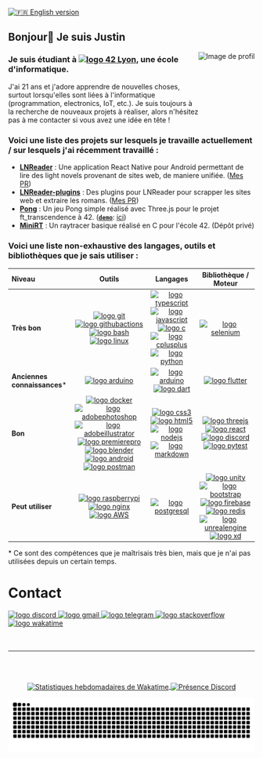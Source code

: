 [<img src="https://upload.wikimedia.org/wikipedia/commons/8/83/Emojione_1F1EC-1F1E7.svg" height="20em" alt="🇫🇷" title="🇫🇷"/> English version](README.md)
## Bonjour👋 Je suis Justin

<img align="right" height="150" src="https://github.com/user-attachments/assets/1649e582-22f6-4b50-8035-1a08af81bb0b" alt="Image de profil" title="Justin"/>

### Je suis étudiant à [<img src="https://cdn.simpleicons.org/42/000000/FFFFFF" height="20em" alt="logo 42" title="42"/> Lyon](https://42lyon.fr/), une école d'informatique.

J'ai 21 ans et j'adore apprendre de nouvelles choses, surtout lorsqu'elles sont liées à l'informatique (programmation, electronics, IoT, etc.). Je suis toujours à la recherche de nouveaux projets à réaliser, alors n'hésitez pas à me contacter si vous avez une idée en tête !

### Voici une liste des projets sur lesquels je travaille actuellement / sur lesquels j'ai récemment travaillé :

- [**LNReader**](https://github.com/lnreader/LNReader) : Une application React Native pour Android permettant de lire des light novels provenant de sites web, de maniere unifiée. ([Mes PR](https://github.com/lnreader/LNReader/pulls?q=is%3Apr+author%3Aerror7404))
- [**LNReader-plugins**](https://github.com/lnreader/LNReader-plugins) : Des plugins pour LNReader pour scrapper les sites web et extraire les romans. ([Mes PR](https://github.com/lnreader/LNReader-plugins/pulls?q=is%3Apr+author%3Aerror7404))
- [**Pong**](https://github.com/error7404/PONG) : Un jeu Pong simple réalisé avec Three.js pour le projet ft_transcendence à 42. (<u>**`demo`**</u>: [ici](https://error7404.github.io/PONG/))
- [**MiniRT**](https://github.com/error7404/MiniRT) : Un raytracer basique réalisé en C pour l'école 42. (Dépôt privé)

### Voici une liste non-exhaustive des langages, outils et bibliothèques que je sais utiliser :

Niveau     | Outils | Langages | Bibliothèque / Moteur
:-------- | :---: | :-------: | :--------------:
**Très bon**      | [<img src="https://cdn.simpleicons.org/git/F05032" height="30" alt="logo git" title="Git"/>](https://git-scm.com/) [<img src="https://cdn.simpleicons.org/githubactions/2088FF" height="30" alt="logo githubactions" title="GitHub Actions"/>](https://github.com/features/actions) [<img src="https://cdn.simpleicons.org/gnubash/4EAA25" height="30" alt="logo bash" title="Bash"/>](https://www.gnu.org/software/bash/) [<img src="https://cdn.simpleicons.org/linux/FCC624" height="30" alt="logo linux" title="Linux"/>](https://www.linux.org/) | [<img src="https://cdn.simpleicons.org/typescript/3178C6" height="30" alt="logo typescript" title="TypeScript"/>](https://www.typescriptlang.org/) [<img src="https://cdn.simpleicons.org/javascript/F7DF1E" height="30" alt="logo javascript" title="JavaScript"/>](https://developer.mozilla.org/en-US/docs/Web/JavaScript) [<img src="https://cdn.simpleicons.org/c/A8B9CC" height="30" alt="logo c" title="C"/>](https://en.wikipedia.org/wiki/C_(programming_language)) [<img src="https://cdn.simpleicons.org/c++/00599C" height="30" alt="logo cplusplus" title="C++"/>](https://en.wikipedia.org/wiki/C%2B%2B) [<img src="https://cdn.simpleicons.org/python/3776AB" height="30" alt="logo python" title="Python"/>](https://www.python.org/) | [<img src="https://cdn.simpleicons.org/selenium/43B02A" height="30" alt="logo selenium" title="Selenium"/>](https://www.selenium.dev/)
**Anciennes connaissances*** | [<img src="https://cdn.simpleicons.org/arduino/00979D" height="30" alt="logo arduino" title="Arduino"/>](https://www.arduino.cc/) | [<img src="https://cdn.simpleicons.org/arduino/00979D" height="30" alt="logo arduino" title="Arduino"/>](https://www.arduino.cc/) [<img src="https://cdn.simpleicons.org/dart/0175C2" height="30" alt="logo dart" title="Dart"/>](https://dart.dev/) | [<img src="https://cdn.simpleicons.org/flutter/02569B" height="30" alt="logo flutter" title="Flutter"/>](https://flutter.dev/)
**Bon**           | [<img src="https://cdn.simpleicons.org/docker/2496ED" height="30" alt="logo docker" title="Docker"/>](https://www.docker.com/) [<img src="https://cdn.simpleicons.org/adobephotoshop/31A8FF" height="30" alt="logo adobephotoshop" title="Adobe Photoshop"/>](https://www.adobe.com/products/photoshop.html) [<img src="https://cdn.simpleicons.org/adobeillustrator/FF9A00" height="30" alt="logo adobeillustrator" title="Adobe Illustrator"/>](https://www.adobe.com/products/illustrator.html) [<img src="https://cdn.simpleicons.org/adobepremierepro/9999FF" height="30" alt="logo premierepro" title="Adobe Premiere Pro"/>](https://www.adobe.com/products/premiere.html) [<img src="https://cdn.simpleicons.org/blender/F5792A" height="30" alt="logo blender" title="Blender"/>](https://www.blender.org/) [<img src="https://cdn.simpleicons.org/android/3DDC84" height="30" alt="logo android" title="Android"/>](https://developer.android.com/) [<img src="https://cdn.simpleicons.org/postman/FF6C37" height="30" alt="logo postman" title="Postman"/>](https://www.postman.com/) | [<img src="https://cdn.simpleicons.org/css3/1572B6" height="30" alt="logo css3" title="CSS3"/>](https://www.w3.org/Style/CSS/) [<img src="https://cdn.simpleicons.org/html5/E34F26" height="30" alt="logo html5" title="HTML5"/>](https://html.spec.whatwg.org/) [<img src="https://cdn.simpleicons.org/nodedotjs/339933" height="30" alt="logo nodejs" title="Node.js"/>](https://nodejs.org/) [<img src="https://cdn.simpleicons.org/markdown/000000/FFFFFF" height="30" alt="logo markdown" title="Markdown"/>](https://daringfireball.net/projects/markdown/) | [<img src="https://cdn.simpleicons.org/threedotjs/000000/FFFFFF" height="30" alt="logo threejs" title="Three.js"/>](https://threejs.org/) [<img src="https://cdn.simpleicons.org/react/61DAFB" height="30" alt="logo react" title="React"/>](https://reactjs.org/) [<img src="https://cdn.simpleicons.org/discord/5865F2" height="30" alt="logo discord" title="Discord bot/RPC"/>](https://discord.dev/) [<img src="https://cdn.simpleicons.org/pytest/0A9EDC" height="30" alt="logo pytest" title="Pytest"/>](https://docs.pytest.org/)
**Peut utiliser**        | [<img src="https://cdn.simpleicons.org/raspberrypi/A22846" height="30" alt="logo raspberrypi" title="Raspberry Pi"/>](https://www.raspberrypi.org/) [<img src="https://cdn.simpleicons.org/nginx/009639" height="30" alt="logo nginx" title="Nginx"/>](https://www.nginx.org/) [<img src="https://cdn.simpleicons.org/amazonwebservices/232F3E/FF9900" height="30" alt="logo AWS" title="Amazon Web Services"/>](https://aws.amazon.com/) | [<img src="https://cdn.simpleicons.org/postgresql/4169E1" height="30" alt="logo postgresql" title="PostgreSQL"/>](https://www.postgresql.org/)  | [<img src="https://cdn.simpleicons.org/unity/000000/FFFFFF" height="30" alt="logo unity" title="Unity"/>](https://unity.com/) [<img src="https://cdn.simpleicons.org/bootstrap/7952B3" height="30" alt="logo bootstrap" title="Bootstrap"/>](https://getbootstrap.com/) [<img src="https://cdn.simpleicons.org/firebase/FFCA28" height="30" alt="logo firebase" title="Firebase"/>](https://firebase.google.com/) [<img src="https://cdn.simpleicons.org/redis/DC382D" height="30" alt="logo redis" title="Redis"/>](https://redis.io/) [<img src="https://cdn.simpleicons.org/unrealengine/0E1128/FFFFFF" height="30" alt="logo unrealengine" title="Unreal Engine"/>](https://www.unrealengine.com/) [<img src="https://cdn.simpleicons.org/adobexd/FF61F6" height="30" alt="logo xd" title="Adobe XD"/>](https://www.adobe.com/products/xd.html)



\* Ce sont des compétences que je maîtrisais très bien, mais que je n'ai pas utilisées depuis un certain temps.

###



<h1>Contact</h1>

<div align="left">
	<a href="https://discord.com/users/315225736464171015" target="_blank">
		<img src="https://img.shields.io/static/v1?message=Discord&logo=discord&label=&color=7289DA&logoColor=white&labelColor=&style=for-the-badge" height="35" alt="logo discord"/>
	</a>
	<a href="mailto:justincollon@gmail.com" target="_blank">
		<img src="https://img.shields.io/static/v1?message=Gmail&logo=gmail&label=&color=D14836&logoColor=white&labelColor=&style=for-the-badge" height="35" alt="logo gmail"/>
	</a>
	<a href="https://t.me/nitsuj74" target="_blank">
		<img src="https://img.shields.io/static/v1?message=Telegram&logo=telegram&label=&color=2CA5E0&logoColor=white&labelColor=&style=for-the-badge" height="35" alt="logo telegram"/>
	</a>
	<a href="https://stackoverflow.com/users/13262992/error7404" target="_blank">
		<img src="https://img.shields.io/static/v1?message=Stackoverflow&logo=stackoverflow&label=&color=FE7A16&logoColor=white&labelColor=&style=for-the-badge" height="35" alt="logo stackoverflow"/>
	</a>
	<a href="https://wakatime.com/@error7404" target="_blank">
		<img src="https://img.shields.io/static/v1?message=Wakatime&logo=wakatime&label=&color=000000&logoColor=white&labelColor=&style=for-the-badge" height="35" alt="logo wakatime"/>
</div>

<br>
<br>

---

<br>
<br>

<p align="center">
	<!-- <a href="https://profile.intra.42.fr/users/jcollon">
		<picture>
			<source srcset="https://badge.mediaplus.ma/kettlebells/jcollon?1337Badge=off&UM6P=off" media="(prefers-color-scheme: dark), (prefers-color-scheme: no-preference)">
			<source srcset="https://badge42.vercel.app/api/v2/cl1nldje9006109l29ztd7u6w/stats?cursusId=21&coalitionId=303" media="(prefers-color-scheme: light)">
			<img align="center" alt="Statistiques 42 de jcollon" src="https://badge42.vercel.app/api/v2/cl1nldje9006109l29ztd7u6w/stats?cursusId=21&coalitionId=303">
		</picture>
	</a> -->
	<a href="https://wakatime.com/@error7404" style="width: 494px; height: 193.050px;">
		<picture>
			<source srcset="https://github-readme-stats.vercel.app/api/wakatime?api_domain=wakapi.dev&username=error7404&langs_count=5&custom_title=Statistiques%20WakaAPI%20(mois%20dernier)&locale=fr" media="(prefers-color-scheme: light)">
			<source srcset="https://github-readme-stats.vercel.app/api/wakatime?api_domain=wakapi.dev&username=error7404&langs_count=5&custom_title=Statistiques%20WakaAPI%20(mois%20dernier)&bg_color=191718&title_color=f0d738&text_color=797879&icon_color=f0d738&locale=fr&hide_border=true&border_radius=10" media="(prefers-color-scheme: dark), (prefers-color-scheme: no-preference)">
			<img align="center" alt="Statistiques hebdomadaires de Wakatime">
		</picture>
	</a>
	<a href="https://discord.com/users/315225736464171015" style="width: 410px; height: 210px;">
		<picture>
			<source srcset="https://lanyard.cnrad.dev/api/315225736464171015?idleMessage=Not%20gaming&hideStatus=false&bg=191718" media="(prefers-color-scheme: dark), (prefers-color-scheme: no-preference)">
			<source srcset="https://lanyard.cnrad.dev/api/315225736464171015?idleMessage=Not%20gaming&hideStatus=false&theme=light" media="(prefers-color-scheme: light)">
			<img align="center" alt="Présence Discord" src="https://lanyard.cnrad.dev/api/315225736464171015?idleMessage=Not%20gaming&hideStatus=false")>
		</picture>
	</a>
</p>

<img src="https://raw.githubusercontent.com/error7404/error7404/output/snake.svg" alt="Animation Snake"/>

###


